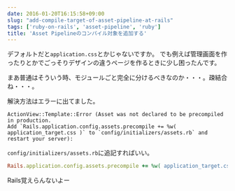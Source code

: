 ```yaml
---
date: 2016-01-20T16:15:58+09:00
slug: "add-compile-target-of-asset-pipeline-at-rails"
tags: ['ruby-on-rails', 'asset-pipeline', 'ruby']
title: 'Asset Pipelineのコンパイル対象を追加する'
---
```


デフォルトだと`application.css`とかじゃないですか。
でも例えば管理画面を作ったりとかでごっそりデザインの違うページを作るときに少し困ったんです。

まあ普通はそういう時、モジュールごと完全に分けるべきなのか・・・。疎結合ね・・・。

解決方法はエラーに出てました。

```
ActionView::Template::Error (Asset was not declared to be precompiled in production.
Add `Rails.application.config.assets.precompile += %w( application_target.css )` to `config/initializers/assets.rb` and restart your server):
```

`config/initializers/assets.rb`に追記すればいい。

``` ruby
Rails.application.config.assets.precompile += %w( application_target.css )
```

Rails覚えらんないよー

